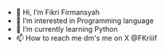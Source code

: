 - 👋 Hi, I’m Fikri Firmansyah
- 👀 I’m interested in Programming language
- 🌱 I’m currently learning Python
- 📫 How to reach me dm's me on X @FKriiif

<!---
Kriiif/Kriiif is a ✨ special ✨ repository because its `README.md` (this file) appears on your GitHub profile.
You can click the Preview link to take a look at your changes.
--->
